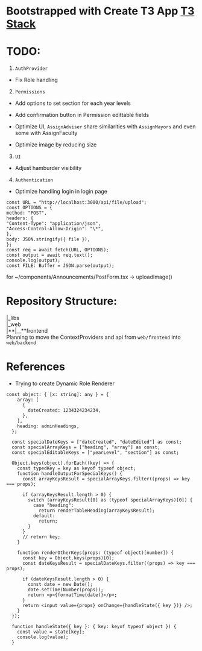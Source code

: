 # Bootstrapped with Create T3 App [T3 Stack](https://create.t3.gg/)

# **TODO:**

1. `AuthProvider`

- Fix Role handling

2. `Permissions`

- Add options to set section for each year levels
- Add confirmation button in Permission edittable fields
- Optimize UI, `AssignAdviser` share similarities with `AssignMayors` and even some with AssignFaculty

- Optimize image by reducing size

3. `UI`

- Adjust hamburder visibility

4. `Authentication`

- Optimize handling login in login page

```
const URL = "http://localhost:3000/api/file/upload";
const OPTIONS = {
method: "POST",
headers: {
"Content-Type": "application/json",
"Access-Control-Allow-Origin": "\*",
},
body: JSON.stringify({ file }),
};
const req = await fetch(URL, OPTIONS);
const output = await req.text();
console.log(output);
const FILE: Buffer = JSON.parse(output);
```

for ~/components/Announcements/PostForm.tsx -> uploadImage()

# Repository Structure:

|\_libs<br>
|\_web<br>
|**|\_\_**frontend<br>
Planning to move the ContextProviders and api from `web/frontend` into `web/backend`

# References

- Trying to create Dynamic Role Renderer

```
const object: { [x: string]: any } = {
    array: [
      {
        dateCreated: 1234324234234,
      },
    ],
    heading: adminHeadings,
  };

  const specialDateKeys = ["dateCreated", "dateEdited"] as const;
  const specialArrayKeys = ["heading", "array"] as const;
  const specialEditableKeys = ["yearLevel", "section"] as const;

  Object.keys(object).forEach((key) => {
    const typedKey = key as keyof typeof object;
    function handleOutputForSpecialKeys() {
      const arrayKeysResult = specialArrayKeys.filter((props) => key === props);

      if (arrayKeysResult.length > 0) {
        switch (arrayKeysResult[0] as (typeof specialArrayKeys)[0]) {
          case "heading":
            return renderTableHeading(arrayKeysResult);
          default:
            return;
        }
      }
      // return key;
    }

    function renderOtherKeys(props: (typeof object)[number]) {
      const key = Object.keys(props)[0];
      const dateKeysResult = specialDateKeys.filter((props) => key === props);

      if (dateKeysResult.length > 0) {
        const date = new Date();
        date.setTime(Number(props));
        return <p>{formatTime(date)}</p>;
      }
      return <input value={props} onChange={handleState({ key })} />;
    }
  });

  function handleState({ key }: { key: keyof typeof object }) {
    const value = state[key];
    console.log(value);
  }
```
